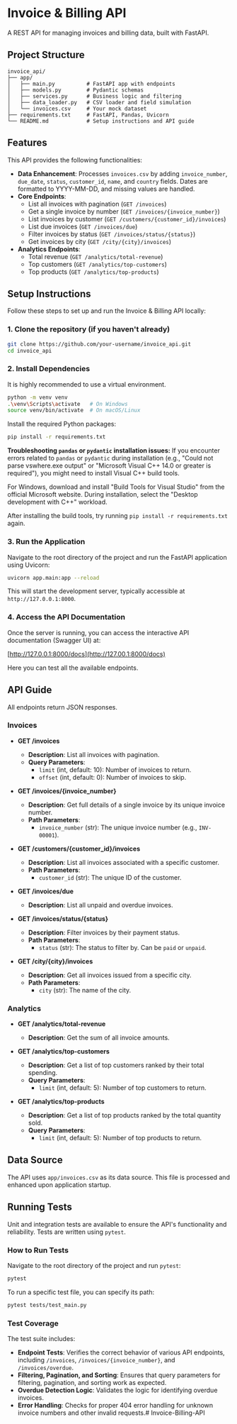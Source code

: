 # Invoice & Billing API

A REST API for managing invoices and billing data, built with FastAPI.

## Project Structure

```
invoice_api/
├── app/
│   ├── main.py          # FastAPI app with endpoints
│   ├── models.py        # Pydantic schemas
│   ├── services.py      # Business logic and filtering
│   ├── data_loader.py   # CSV loader and field simulation
│   └── invoices.csv     # Your mock dataset
├── requirements.txt     # FastAPI, Pandas, Uvicorn
└── README.md            # Setup instructions and API guide
```

## Features

This API provides the following functionalities:

- **Data Enhancement**: Processes `invoices.csv` by adding `invoice_number`, `due_date`, `status`, `customer_id`, `name`, and `country` fields. Dates are formatted to YYYY-MM-DD, and missing values are handled.
- **Core Endpoints**:
    - List all invoices with pagination (`GET /invoices`)
    - Get a single invoice by number (`GET /invoices/{invoice_number}`)
    - List invoices by customer (`GET /customers/{customer_id}/invoices`)
    - List due invoices (`GET /invoices/due`)
    - Filter invoices by status (`GET /invoices/status/{status}`)
    - Get invoices by city (`GET /city/{city}/invoices`)
- **Analytics Endpoints**:
    - Total revenue (`GET /analytics/total-revenue`)
    - Top customers (`GET /analytics/top-customers`)
    - Top products (`GET /analytics/top-products`)

## Setup Instructions

Follow these steps to set up and run the Invoice & Billing API locally:

### 1. Clone the repository (if you haven't already)

```bash
git clone https://github.com/your-username/invoice_api.git
cd invoice_api
```

### 2. Install Dependencies

It is highly recommended to use a virtual environment.

```bash
python -m venv venv
.\venv\Scripts\activate   # On Windows
source venv/bin/activate  # On macOS/Linux
```

Install the required Python packages:

```bash
pip install -r requirements.txt
```

**Troubleshooting `pandas` or `pydantic` installation issues:**
If you encounter errors related to `pandas` or `pydantic` during installation (e.g., "Could not parse vswhere.exe output" or "Microsoft Visual C++ 14.0 or greater is required"), you might need to install Visual C++ build tools.

For Windows, download and install "Build Tools for Visual Studio" from the official Microsoft website. During installation, select the "Desktop development with C++" workload.

After installing the build tools, try running `pip install -r requirements.txt` again.

### 3. Run the Application

Navigate to the root directory of the project and run the FastAPI application using Uvicorn:

```bash
uvicorn app.main:app --reload
```

This will start the development server, typically accessible at `http://127.0.0.1:8000`.

### 4. Access the API Documentation

Once the server is running, you can access the interactive API documentation (Swagger UI) at:

[http://127.0.0.1:8000/docs](http://127.00.1:8000/docs)

Here you can test all the available endpoints.

## API Guide

All endpoints return JSON responses.

### Invoices

- **GET /invoices**
    - **Description**: List all invoices with pagination.
    - **Query Parameters**:
        - `limit` (int, default: 10): Number of invoices to return.
        - `offset` (int, default: 0): Number of invoices to skip.

- **GET /invoices/{invoice_number}**
    - **Description**: Get full details of a single invoice by its unique invoice number.
    - **Path Parameters**:
        - `invoice_number` (str): The unique invoice number (e.g., `INV-00001`).

- **GET /customers/{customer_id}/invoices**
    - **Description**: List all invoices associated with a specific customer.
    - **Path Parameters**:
        - `customer_id` (str): The unique ID of the customer.

- **GET /invoices/due**
    - **Description**: List all unpaid and overdue invoices.

- **GET /invoices/status/{status}**
    - **Description**: Filter invoices by their payment status.
    - **Path Parameters**:
        - `status` (str): The status to filter by. Can be `paid` or `unpaid`.

- **GET /city/{city}/invoices**
    - **Description**: Get all invoices issued from a specific city.
    - **Path Parameters**:
        - `city` (str): The name of the city.

### Analytics

- **GET /analytics/total-revenue**
    - **Description**: Get the sum of all invoice amounts.

- **GET /analytics/top-customers**
    - **Description**: Get a list of top customers ranked by their total spending.
    - **Query Parameters**:
        - `limit` (int, default: 5): Number of top customers to return.

- **GET /analytics/top-products**
    - **Description**: Get a list of top products ranked by the total quantity sold.
    - **Query Parameters**:
        - `limit` (int, default: 5): Number of top products to return.

## Data Source

The API uses `app/invoices.csv` as its data source. This file is processed and enhanced upon application startup.

## Running Tests

Unit and integration tests are available to ensure the API's functionality and reliability. Tests are written using `pytest`.

### How to Run Tests

Navigate to the root directory of the project and run `pytest`:

```bash
pytest
```

To run a specific test file, you can specify its path:

```bash
pytest tests/test_main.py
```

### Test Coverage

The test suite includes:

-   **Endpoint Tests**: Verifies the correct behavior of various API endpoints, including `/invoices`, `/invoices/{invoice_number}`, and `/invoices/overdue`.
-   **Filtering, Pagination, and Sorting**: Ensures that query parameters for filtering, pagination, and sorting work as expected.
-   **Overdue Detection Logic**: Validates the logic for identifying overdue invoices.
-   **Error Handling**: Checks for proper 404 error handling for unknown invoice numbers and other invalid requests.#   I n v o i c e - B i l l i n g - A P I  
 